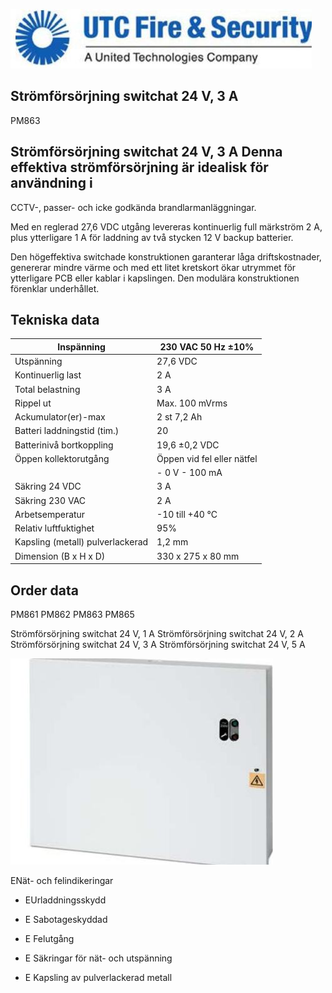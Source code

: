 ![](_page_0_Picture_1.jpeg)

## Strömförsörjning switchat 24 V, 3 A

PM863

## Strömförsörjning switchat 24 V, 3 A Denna effektiva strömförsörjning är idealisk för användning i

CCTV-, passer- och icke godkända brandlarmanläggningar.

Med en reglerad 27,6 VDC utgång levereras kontinuerlig full märkström 2 A, plus ytterligare 1 A för laddning av två stycken 12 V backup batterier.

Den högeffektiva switchade konstruktionen garanterar låga driftskostnader, genererar mindre värme och med ett litet kretskort ökar utrymmet för ytterligare PCB eller kablar i kapslingen. Den modulära konstruktionen förenklar underhållet.

## Tekniska data

| Inspänning                       | 230 VAC 50 Hz ±10%         |
|----------------------------------|----------------------------|
| Utspänning                       | 27,6 VDC                   |
| Kontinuerlig last                | 2 A                        |
| Total belastning                 | 3 A                        |
| Rippel ut                        | Max. 100 mVrms             |
| Ackumulator(er)-max              | 2 st 7,2 Ah                |
| Batteri laddningstid (tim.)      | 20                         |
| Batterinivå bortkoppling         | 19,6 ±0,2 VDC              |
| Öppen kollektorutgång            | Öppen vid fel eller nätfel |
|                                  | - 0 V - 100 mA             |
| Säkring 24 VDC                   | 3 A                        |
| Säkring 230 VAC                  | 2 A                        |
| Arbetsemperatur                  | -10 till +40 °C            |
| Relativ luftfuktighet            | 95%                        |
| Kapsling (metall) pulverlackerad | 1,2 mm                     |
| Dimension (B x H x D)            | 330 x 275 x 80 mm          |

## Order data

PM861 PM862 PM863 PM865

Strömförsörjning switchat 24 V, 1 A Strömförsörjning switchat 24 V, 2 A Strömförsörjning switchat 24 V, 3 A Strömförsörjning switchat 24 V, 5 A

![](_page_0_Picture_13.jpeg)

ENät- och felindikeringar

- EUrladdningsskydd
- E Sabotageskyddad
- E Felutgång

- E Säkringar för nät- och utspänning
- E Kapsling av pulverlackerad metall